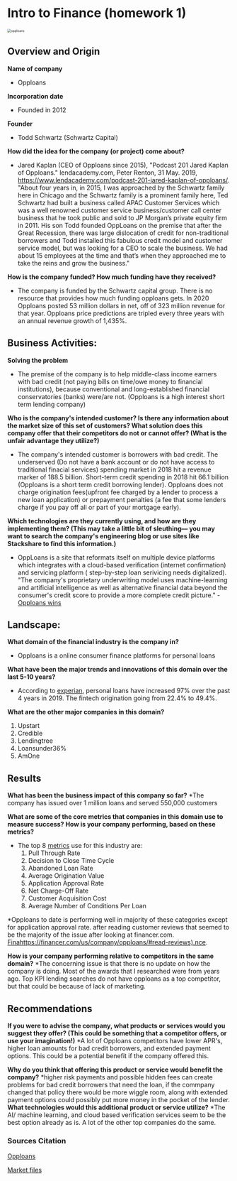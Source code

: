 # Intro to Finance (homework 1)
<img src="https://www.investopedia.com/thmb/m1e8VEQyN0gbjWpCQm04dEx9Waw=/2500x536/filters:no_upscale():max_bytes(150000):strip_icc():format(webp)/opploans-logo-00d9d2e30aed4a85b3d5bbd671e3aa70.png" alt="opploans" style="zoom:50%;" />


## Overview and Origin

**Name of company**
  * Opploans

**Incorporation date**
  * Founded in 2012

**Founder**
  * Todd Schwartz (Schwartz Capital)

**How did the idea for the company (or project) come about?**
  * Jared Kaplan (CEO of Opploans since 2015), "Podcast 201 Jared Kaplan of Opploans." lendacademy.com, Peter Renton, 31 May. 2019, https://www.lendacademy.com/podcast-201-jared-kaplan-of-opploans/. "About four years in, in 2015, I was approached by the Schwartz family here in Chicago and the Schwartz family is a prominent family here, Ted Schwartz had built a business called APAC Customer Services which was a well renowned customer service business/customer call center business that he took public and sold to JP Morgan’s private equity firm in 2011. His son Todd founded OppLoans on the premise that after the Great Recession, there was large dislocation of credit for non-traditional borrowers and Todd installed this fabulous credit model and customer service model, but was looking for a CEO to scale the business. We had about 15 employees at the time and that’s when they approached me to take the reins and grow the business."

**How is the company funded? How much funding have they received?**
  * The company is funded by the Schwartz capital group. There is no resource that provides how much funding opploans gets. In 2020 Opploans posted 53 million dollars in net, 
    off of 323 million revenue for that year. Opploans price predictions are tripled every three years with an annual revenue growth of 1,435%.


## Business Activities:
**Solving the problem**
  * The premise of the company is to help middle-class income earners with bad credit (not paying bills on time/owe money to financial institutions), because conventional
    and long-established financial conservatories (banks) were/are not. (Opploans is a high interest short term lending company)

**Who is the company's intended customer?  Is there any information about the market size of this set of customers?
What solution does this company offer that their competitors do not or cannot offer? (What is the unfair advantage they utilize?)**
 * The company's intended customer is borrowers with bad credit. The underserved (Do not have a bank account or do not have access to traditional finacial services) spending market in 2018 hit a revenue marker of 188.5 billion. Short-term credit spending in 2018 hit 66.1 billion (Opploans is a short term credit borrowing lender). Opploans does not charge origination fees(upfront fee charged by a lender to process a new loan application) or prepayment penalties (a fee that some lenders charge if you pay off all or part of your mortgage early).

**Which technologies are they currently using, and how are they implementing them? (This may take a little bit of sleuthing–– you may want to search the company's engineering blog or use sites like Stackshare to find this information.)**
 * OppLoans is a site that reformats itself on multiple device platforms which integrates with a cloud-based verification (internet confirmation) and servicing platform ( step-by-step loan serivicing needs digitalized). "The company's proprietary underwriting model uses machine-learning and artificial intelligence as well as alternative financial data beyond the consumer's credit score to provide a more complete credit picture." - [Opploans wins](https://www.opploans.com/press-release/opploans-wins-2020-fintech-breakthrough-awards-for-best-consumer-lending-platform/)

## Landscape:

**What domain of the financial industry is the company in?**
 * Opploans is a online consumer finance platforms for personal loans 

**What have been the major trends and innovations of this domain over the last 5-10 years?**
 * According to [experian](https://www.experian.com/blogs/insights/2019/09/fintech-vs-traditional-fis-latest-trends-personal-loans/), personal loans have increased 97% over the past 4 years in 2019. The fintech origination going from 22.4% to 49.4%.

**What are the other major companies in this domain?**
 1. Upstart
 2. Credible 
 3. Lendingtree
 4. Loansunder36%
 5. AmOne


## Results

**What has been the business impact of this company so far?**
 *The company has issued over 1 million loans and served 550,000 customers

**What are some of the core metrics that companies in this domain use to measure success? How is your company performing, based on these metrics?**
 * The top 8 [metrics](https://www.lightico.com/blog/lending-kpis-most-important/) use for this industry are:
   1. Pull Through Rate
   2. Decision to Close Time Cycle
   3. Abandoned Loan Rate
   4. Average Origination Value
   5. Application Approval Rate
   6. Net Charge-Off Rate
   7. Customer Acquisition Cost
   8. Average Number of Conditions Per Loan
  
  *Opploans to date is performing well in majority of these categories except for application approval rate. after reading customer reviews that seemed to be the majority of the      issue after looking at financer.com. [Finahttps://financer.com/us/company/opploans/#read-reviews).nce](https://financer.com/us/company/opploans/#read-reviews).

**How is your company performing relative to competitors in the same domain?**
 *The concerning issue is that there is no update on how the company is doing. Most of the awards that I researched were from years ago. Top KPI lending searches do not have         opploans as a top competitor, but that could be because of lack of marketing. 

## Recommendations

**If you were to advise the company, what products or services would you suggest they offer? (This could be something that a competitor offers, or use your imagination!)**
 *A lot of Opploans competitors have lower APR's, higher loan amounts for bad credit borrowers, and extended payment options. This could be a potential benefit if the company offered this.

**Why do you think that offering this product or service would benefit the company?**
 *higher risk payments and possible hidden fees can create problems for bad credit borrowers that need the loan, if the commpany changed that policy there would be more wiggle       room, along with extended payment options could possibly put more money in the pocket of the lender. 
**What technologies would this additional product or service utilize?**
 *The AI/ machine learning, and cloud based verification services seem to be the best option already as is. A lot of the other top companies do the same. 

### Sources Citation
  [Opploans](https://www.opploans.com/press-release/opploans-wins-2020-fintech-breakthrough-awards-for-best-consumer-lending-platform/#:~:text=OppLoans%20was%20founded%20in%202012,served%20by%20traditional%20financial%20institutions.)
  
  [Market files](https://s3.amazonaws.com/cfsi-innovation-files-2018/wp-content/uploads/2020/01/31170215/2019-Market-Size-Report.pdf)



















